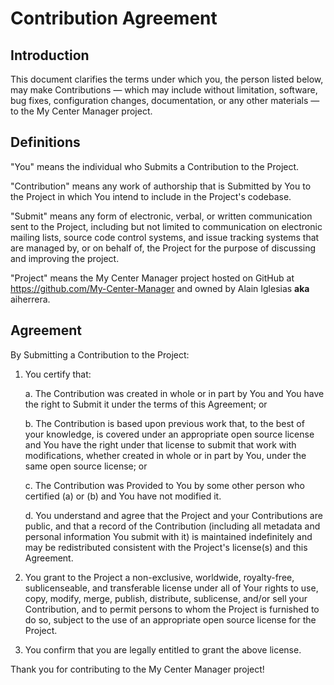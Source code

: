 # Contribution Agreement

## Introduction

This document clarifies the terms under which you, the person listed below, may make Contributions — which may include without limitation, software, bug fixes, configuration changes, documentation, or any other materials — to the My Center Manager project.

## Definitions

"You" means the individual who Submits a Contribution to the Project.

"Contribution" means any work of authorship that is Submitted by You to the Project in which You intend to include in the Project's codebase.

"Submit" means any form of electronic, verbal, or written communication sent to the Project, including but not limited to communication on electronic mailing lists, source code control systems, and issue tracking systems that are managed by, or on behalf of, the Project for the purpose of discussing and improving the project.

"Project" means the My Center Manager project hosted on GitHub at https://github.com/My-Center-Manager and owned by Alain Iglesias **aka** aiherrera.

## Agreement

By Submitting a Contribution to the Project:

1. You certify that:

    a. The Contribution was created in whole or in part by You and You have the right to Submit it under the terms of this Agreement; or

    b. The Contribution is based upon previous work that, to the best of your knowledge, is covered under an appropriate open source license and You have the right under that license to submit that work with modifications, whether created in whole or in part by You, under the same open source license; or

    c. The Contribution was Provided to You by some other person who certified (a) or (b) and You have not modified it.

    d. You understand and agree that the Project and your Contributions are public, and that a record of the Contribution (including all metadata and personal information You submit with it) is maintained indefinitely and may be redistributed consistent with the Project's license(s) and this Agreement.

2. You grant to the Project a non-exclusive, worldwide, royalty-free, sublicenseable, and transferable license under all of Your rights to use, copy, modify, merge, publish, distribute, sublicense, and/or sell your Contribution, and to permit persons to whom the Project is furnished to do so, subject to the use of an appropriate open source license for the Project.

3. You confirm that you are legally entitled to grant the above license.

Thank you for contributing to the My Center Manager project!
